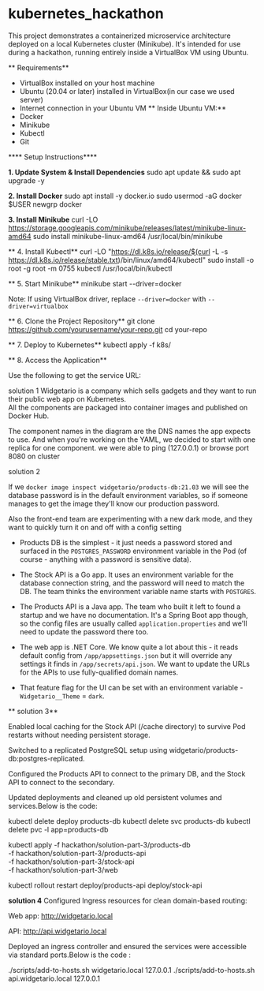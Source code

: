 # kubernetes_hackathon
This project demonstrates a containerized microservice architecture deployed on a local Kubernetes cluster (Minikube). It's intended for use during a hackathon, running entirely inside a VirtualBox VM using Ubuntu.

** Requirements**
- VirtualBox installed on your host machine
- Ubuntu (20.04 or later) installed in VirtualBox(in our case we used server)
- Internet connection in your Ubuntu VM
**
 Inside Ubuntu VM:**
- Docker
- Minikube
- Kubectl
- Git

**** Setup Instructions****

**1. Update System & Install Dependencies** 
sudo apt update && sudo apt upgrade -y

**2. Install Docker**
sudo apt install -y docker.io
sudo usermod -aG docker $USER
newgrp docker

**3. Install Minikube**
curl -LO https://storage.googleapis.com/minikube/releases/latest/minikube-linux-amd64
sudo install minikube-linux-amd64 /usr/local/bin/minikube

** 4. Install Kubectl**
curl -LO "https://dl.k8s.io/release/$(curl -L -s https://dl.k8s.io/release/stable.txt)/bin/linux/amd64/kubectl"
sudo install -o root -g root -m 0755 kubectl /usr/local/bin/kubectl

** 5. Start Minikube**
minikube start --driver=docker

 Note: If using VirtualBox driver, replace `--driver=docker` with `--driver=virtualbox`

** 6. Clone the Project Repository**
git clone https://github.com/yourusername/your-repo.git
cd your-repo

**
 7. Deploy to Kubernetes**
kubectl apply -f k8s/


** 8. Access the Application**

Use the following to get the service URL:


solution 1
Widgetario is a company which sells gadgets and they want to run their public web app on Kubernetes.  
All the components are packaged into container images and published on Docker Hub.

The component names in the diagram are the DNS names the app expects to use. And when you're working on the YAML, we decided to start with one replica for one component.
 we were able to ping  (127.0.0.1) or browse port 8080 on cluster

 solution 2

If we `docker image inspect widgetario/products-db:21.03` we will see the database password is in the default environment variables, so if someone manages to get the image they'll know our production password.

Also the front-end team are experimenting with a new dark mode, and they want to quickly turn it on and off with a config setting
* Products DB is the simplest - it just needs a password stored and surfaced in the `POSTGRES_PASSWORD` environment variable in the Pod (of course - anything with a password is sensitive data).

* The Stock API is a Go app. It uses an environment variable for the database connection string, and the password will need to match the DB. The team thinks the environment variable name starts with `POSTGRES`.

* The Products API is a Java app. The team who built it left to found a startup and we have no documentation. It's a Spring Boot app though, so the config files are usually called `application.properties` and we'll need to update the password there too.

* The web app is .NET Core. We know quite a lot about this - it reads default config from `/app/appsettings.json` but it will override any settings it finds in `/app/secrets/api.json`. We want to update the URLs for the APIs to use fully-qualified domain names.

* That feature flag for the UI can be set with an environment variable - `Widgetario__Theme` = `dark`.
  
**  solution 3**

Enabled local caching for the Stock API (/cache directory) to survive Pod restarts without needing persistent storage.

Switched to a replicated PostgreSQL setup using widgetario/products-db:postgres-replicated.

Configured the Products API to connect to the primary DB, and the Stock API to connect to the secondary.

Updated deployments and cleaned up old persistent volumes and services.Below is the code:

kubectl delete deploy products-db
kubectl delete svc products-db
kubectl delete pvc -l app=products-db

kubectl apply -f hackathon/solution-part-3/products-db \
              -f hackathon/solution-part-3/products-api \
              -f hackathon/solution-part-3/stock-api \
              -f hackathon/solution-part-3/web

kubectl rollout restart deploy/products-api deploy/stock-api

**solution 4**
Configured Ingress resources for clean domain-based routing:

Web app: http://widgetario.local

API: http://api.widgetario.local

Deployed an ingress controller and ensured the services were accessible via standard ports.Below is the code :

./scripts/add-to-hosts.sh widgetario.local 127.0.0.1
./scripts/add-to-hosts.sh api.widgetario.local 127.0.0.1

